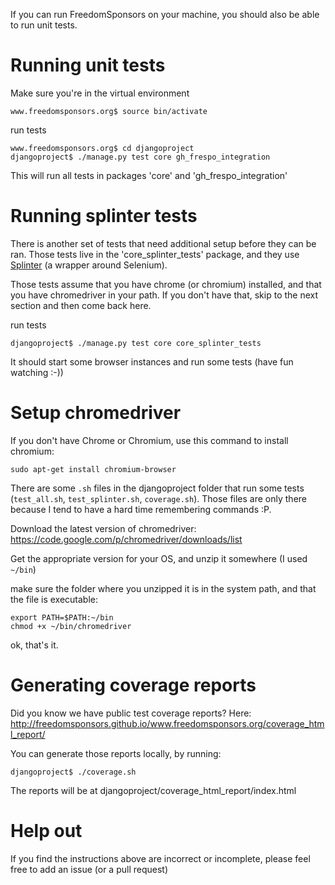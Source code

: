 If you can run FreedomSponsors on your machine, you should also be able to run unit tests.

# Running unit tests

Make sure you're in the virtual environment

```shell
www.freedomsponsors.org$ source bin/activate

```

run tests
```shell
www.freedomsponsors.org$ cd djangoproject
djangoproject$ ./manage.py test core gh_frespo_integration

```

This will run all tests in packages 'core' and 'gh_frespo_integration'

# Running splinter tests

There is another set of tests that need additional setup before they can be ran.
Those tests live in the 'core_splinter_tests' package, and they use [Splinter](https://github.com/cobrateam/splinter) (a wrapper around Selenium). 

Those tests assume that you have chrome (or chromium) installed, and that you have chromedriver in your path.
If you don't have that, skip to the next section and then come back here.

run tests
```shell
djangoproject$ ./manage.py test core core_splinter_tests

```

It should start some browser instances and run some tests (have fun watching :-))

# Setup chromedriver

If you don't have Chrome or Chromium, use this command to install chromium:

```
sudo apt-get install chromium-browser
```

There are some `.sh` files in the djangoproject folder that run some tests (`test_all.sh`, `test_splinter.sh`, `coverage.sh`).
Those files are only there because I tend to have a hard time remembering commands :P.

Download the latest version of chromedriver:
https://code.google.com/p/chromedriver/downloads/list

Get the appropriate version for your OS, and unzip it somewhere (I used `~/bin`)

make sure the folder where you unzipped it is in the system path, and that the file is executable:

```shell
export PATH=$PATH:~/bin
chmod +x ~/bin/chromedriver
```

ok, that's it.

# Generating coverage reports

Did you know we have public test coverage reports?
Here: http://freedomsponsors.github.io/www.freedomsponsors.org/coverage_html_report/

You can generate those reports locally, by running:

```
djangoproject$ ./coverage.sh
```

The reports will be at djangoproject/coverage_html_report/index.html

# Help out

If you find the instructions above are incorrect or incomplete, please feel free to add an issue (or a pull request)

